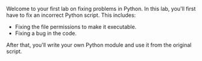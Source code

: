 Welcome to your first lab on fixing problems in Python. 
In this lab, you'll first have to fix an incorrect Python script. 
This includes:
* Fixing the file permissions to make it executable.
* Fixing a bug in the code.

After that, you'll write your own Python module and use it from the original script.
